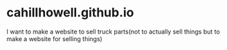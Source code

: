 # cahillhowell.github.io
I want to make a website to sell truck parts(not to actually sell things but to make a website for selling things)
